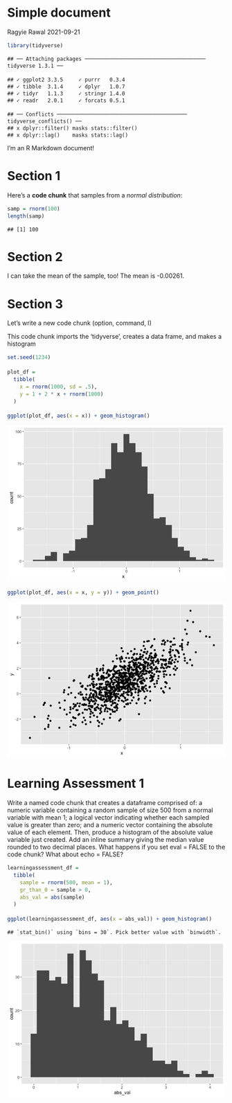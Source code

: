Simple document
================
Ragyie Rawal
2021-09-21

``` r
library(tidyverse)
```

    ## ── Attaching packages ─────────────────────────────────────── tidyverse 1.3.1 ──

    ## ✓ ggplot2 3.3.5     ✓ purrr   0.3.4
    ## ✓ tibble  3.1.4     ✓ dplyr   1.0.7
    ## ✓ tidyr   1.1.3     ✓ stringr 1.4.0
    ## ✓ readr   2.0.1     ✓ forcats 0.5.1

    ## ── Conflicts ────────────────────────────────────────── tidyverse_conflicts() ──
    ## x dplyr::filter() masks stats::filter()
    ## x dplyr::lag()    masks stats::lag()

I’m an R Markdown document!

# Section 1

Here’s a **code chunk** that samples from a *normal distribution*:

``` r
samp = rnorm(100)
length(samp)
```

    ## [1] 100

# Section 2

I can take the mean of the sample, too! The mean is -0.00261.

# Section 3

Let’s write a new code chunk (option, command, I)

This code chunk imports the ‘tidyverse’, creates a data frame, and makes
a histogram

``` r
set.seed(1234) 

plot_df = 
  tibble(
    x = rnorm(1000, sd = .5),
    y = 1 + 2 * x + rnorm(1000)
  )

ggplot(plot_df, aes(x = x)) + geom_histogram() 
```

![](first_rmd_files/figure-gfm/unnamed-chunk-3-1.png)<!-- -->

``` r
ggplot(plot_df, aes(x = x, y = y)) + geom_point() 
```

![](first_rmd_files/figure-gfm/unnamed-chunk-3-2.png)<!-- -->

# Learning Assessment 1

Write a named code chunk that creates a dataframe comprised of: a
numeric variable containing a random sample of size 500 from a normal
variable with mean 1; a logical vector indicating whether each sampled
value is greater than zero; and a numeric vector containing the absolute
value of each element. Then, produce a histogram of the absolute value
variable just created. Add an inline summary giving the median value
rounded to two decimal places. What happens if you set eval = FALSE to
the code chunk? What about echo = FALSE?

``` r
learningassessment_df = 
  tibble(
    sample = rnorm(500, mean = 1), 
    gr_than_0 = sample > 0, 
    abs_val = abs(sample)
  )

ggplot(learningassessment_df, aes(x = abs_val)) + geom_histogram() 
```

    ## `stat_bin()` using `bins = 30`. Pick better value with `binwidth`.

![](first_rmd_files/figure-gfm/unnamed-chunk-4-1.png)<!-- -->
